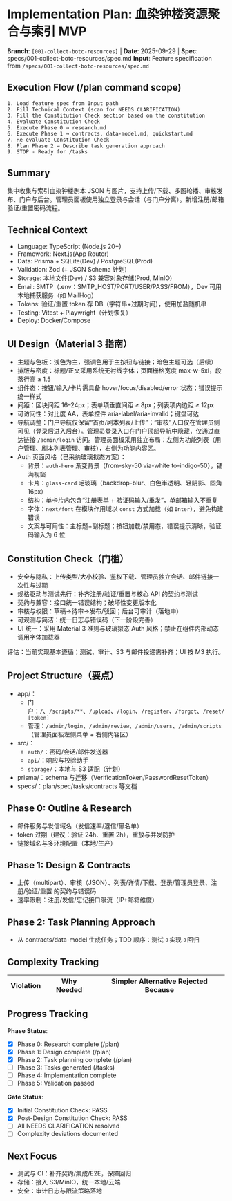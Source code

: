# Implementation Plan: 血染钟楼资源聚合与索引 MVP

**Branch**: `[001-collect-botc-resources]` | **Date**: 2025-09-29 | **Spec**: specs/001-collect-botc-resources/spec.md
**Input**: Feature specification from `/specs/001-collect-botc-resources/spec.md`

## Execution Flow (/plan command scope)
```
1. Load feature spec from Input path
2. Fill Technical Context (scan for NEEDS CLARIFICATION)
3. Fill the Constitution Check section based on the constitution
4. Evaluate Constitution Check
5. Execute Phase 0 → research.md
6. Execute Phase 1 → contracts, data-model.md, quickstart.md
7. Re-evaluate Constitution Check
8. Plan Phase 2 → Describe task generation approach
9. STOP - Ready for /tasks
```

## Summary
集中收集与索引血染钟楼剧本 JSON 与图片，支持上传/下载、多图轮播、审核发布、门户与后台。管理员面板使用独立登录与会话（与门户分离）。新增注册/邮箱验证/重置密码流程。

## Technical Context
- Language: TypeScript (Node.js 20+)
- Framework: Next.js(App Router)
- Data: Prisma + SQLite(Dev) / PostgreSQL(Prod)
- Validation: Zod (+ JSON Schema 计划)
- Storage: 本地文件(Dev) / S3 兼容对象存储(Prod, MinIO)
- Email: SMTP（.env：SMTP_HOST/PORT/USER/PASS/FROM），Dev 可用本地捕获服务（如 MailHog）
- Tokens: 验证/重置 token 存 DB（字符串+过期时间），使用加盐随机串
- Testing: Vitest + Playwright（计划恢复）
- Deploy: Docker/Compose

## UI Design（Material 3 指南）
- 主题与色板：浅色为主，强调色用于主按钮与链接；暗色主题可选（后续）
- 排版与密度：标题/正文采用系统无衬线字体；页面栅格宽度 max-w-5xl，段落行高 ≥ 1.5
- 组件态：按钮/输入/卡片需具备 hover/focus/disabled/error 状态；错误提示统一样式
- 间距：区块间距 16–24px；表单项垂直间距 ≥ 8px；列表项内边距 ≥ 12px
- 可访问性：对比度 AA，表单控件 aria-label/aria-invalid；键盘可达
- 导航调整：门户导航仅保留“首页/剧本列表/上传”；“审核”入口仅在管理员侧可见（登录后进入后台）。管理员登录入口在门户顶部导航中隐藏，仅通过直达链接 `/admin/login` 访问。管理员面板采用独立布局：左侧为功能列表（用户管理、剧本列表管理、审核），右侧为功能内容区。
 - Auth 页面风格（已采纳玻璃拟态方案）：
   - 背景：`auth-hero` 渐变背景（from-sky-50 via-white to-indigo-50），铺满视窗
   - 卡片：`glass-card` 毛玻璃（backdrop-blur、白色半透明、轻阴影、圆角 16px）
   - 结构：单卡片内包含“注册表单 + 验证码输入/重发”，单邮箱输入不重复
   - 字体：`next/font` 在模块作用域以 `const` 方式加载（如 `Inter`），避免构建错误
   - 文案与可用性：主标题+副标题；按钮加载/禁用态，错误提示清晰，验证码输入为 6 位

## Constitution Check（门槛）
- 安全与隐私：上传类型/大小校验、鉴权下载、管理员独立会话、邮件链接一次性与过期
- 规格驱动与测试先行：补齐注册/验证/重置与核心 API 的契约与测试
- 契约与兼容：接口统一错误结构；破坏性变更版本化
- 审核与权限：草稿→待审→发布/驳回；后台可审计（落地中）
- 可观测与简洁：统一日志与错误码（下一阶段完善）
 - UI 统一：采用 Material 3 准则与玻璃拟态 Auth 风格；禁止在组件内部动态调用字体加载器

评估：当前实现基本遵循；测试、审计、S3 与邮件投递需补齐；UI 按 M3 执行。

## Project Structure（要点）
- app/：
  - 门户：`/`、`/scripts/**`、`/upload`、`/login`、`/register`、`/forgot`、`/reset/[token]`
  - 管理：`/admin/login`、`/admin/review`、`/admin/users`、`/admin/scripts`（管理员面板左侧菜单 + 右侧内容区）
- src/：
  - `auth/`：密码/会话/邮件发送器
  - `api/`：响应与校验助手
  - `storage/`：本地与 S3 适配（计划）
- prisma/：schema 与迁移（VerificationToken/PasswordResetToken）
- specs/：plan/spec/tasks/contracts 等文档

## Phase 0: Outline & Research
- 邮件服务与发信域名（发信速率/退信/黑名单）
- token 过期（建议：验证 24h、重置 2h），重放与并发防护
- 链接域名与多环境配置（本地/生产）

## Phase 1: Design & Contracts
- 上传（multipart）、审核（JSON）、列表/详情/下载、登录/管理员登录、注册/验证/重置 的契约与错误码
- 速率限制：注册/发信/忘记接口限流（IP+邮箱维度）

## Phase 2: Task Planning Approach
- 从 contracts/data-model 生成任务；TDD 顺序：测试→实现→回归

## Complexity Tracking
| Violation | Why Needed | Simpler Alternative Rejected Because |
|-----------|------------|-------------------------------------|

## Progress Tracking
**Phase Status**:
- [x] Phase 0: Research complete (/plan)
- [x] Phase 1: Design complete (/plan)
- [x] Phase 2: Task planning complete (/plan)
- [ ] Phase 3: Tasks generated (/tasks)
- [ ] Phase 4: Implementation complete
- [ ] Phase 5: Validation passed

**Gate Status**:
- [x] Initial Constitution Check: PASS
- [x] Post-Design Constitution Check: PASS
- [ ] All NEEDS CLARIFICATION resolved
- [ ] Complexity deviations documented

## Next Focus
- 测试与 CI：补齐契约/集成/E2E，保障回归
- 存储：接入 S3/MinIO，统一本地/云端
- 安全：审计日志与限流策略落地
